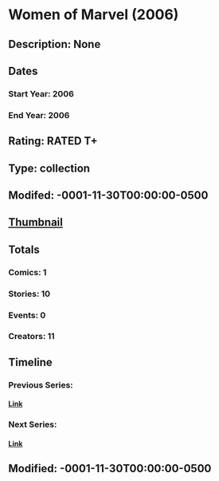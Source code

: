 # Women of Marvel (2006)
## Description: None
## Dates
### Start Year: 2006
### End Year: 2006
## Rating: RATED T+
## Type: collection
## Modifed: -0001-11-30T00:00:00-0500
## [Thumbnail](http://i.annihil.us/u/prod/marvel/i/mg/a/10/4bc5cf671795f.jpg)
## Totals
### Comics: 1
### Stories: 10
### Events: 0
### Creators: 11
## Timeline
### Previous Series: 
#### [Link]()
### Next Series: 
#### [Link]()
## Modified: -0001-11-30T00:00:00-0500